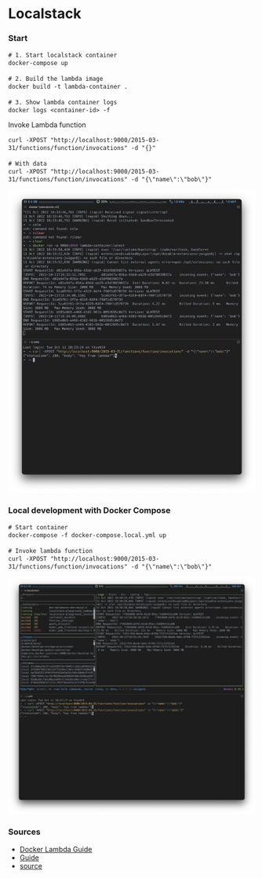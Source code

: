 # Localstack 

### Start 

```shell
# 1. Start localstack container
docker-compose up 

# 2. Build the lambda image 
docker build -t lambda-container .

# 3. Show lambda container logs
docker logs <container-id> -f
```
Invoke Lambda function 
```shell
curl -XPOST "http://localhost:9000/2015-03-31/functions/function/invocations" -d "{}"

# With data
curl -XPOST "http://localhost:9000/2015-03-31/functions/function/invocations" -d "{\"name\":\"bob\"}"
```

![](/resources/invoke.png)


### Local development with Docker Compose
```shell
# Start container
docker-compose -f docker-compose.local.yml up 

# Invoke lambda function 
curl -XPOST "http://localhost:9000/2015-03-31/functions/function/invocations" -d "{\"name\":\"bob\"}"
```

![](/resources/invoke-docker-compose.png)

### Sources

* [Docker Lambda Guide](https://theodorebrgn.medium.com/localstacks-guide-to-run-aws-serverless-environment-locally-discover-the-power-of-lambda-f958f8b6330)
* [Guide](https://levelup.gitconnected.com/aws-run-an-s3-triggered-lambda-locally-using-localstack-ac05f03dc896)
* [source](https://github.com/emyasa/medium-articles/tree/master/aws-localstack/s3-triggered-lambda/lambda-src)